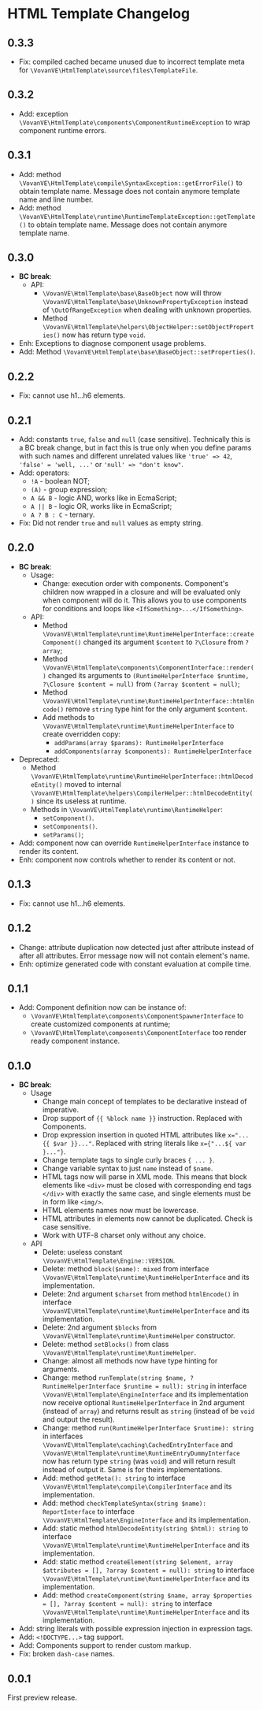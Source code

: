 HTML Template Changelog
=======================

0.3.3
-----

*   Fix: compiled cached became unused due to incorrect template meta for
    `\VovanVE\HtmlTemplate\source\files\TemplateFile`.

0.3.2
-----

*   Add: exception `\VovanVE\HtmlTemplate\components\ComponentRuntimeException` to
    wrap component runtime errors.

0.3.1
-----

*   Add: method `\VovanVE\HtmlTemplate\compile\SyntaxException::getErrorFile()`
    to obtain template name. Message does not contain anymore template name and line number.
*   Add: method `\VovanVE\HtmlTemplate\runtime\RuntimeTemplateException::getTemplate()`
    to obtain template name. Message does not contain anymore template name.

0.3.0
-----

*   **BC break**:
    *   API:
        *   `\VovanVE\HtmlTemplate\base\BaseObject` now will throw
            `\VovanVE\HtmlTemplate\base\UnknownPropertyException`
            instead of `\OutOfRangeException` when dealing with unknown properties.
        *   Method `\VovanVE\HtmlTemplate\helpers\ObjectHelper::setObjectProperties()`
            now has return type `void`.
*   Enh: Exceptions to diagnose component usage problems.
*   Add: Method `\VovanVE\HtmlTemplate\base\BaseObject::setProperties()`.

0.2.2
-----

*   Fix: cannot use h1...h6 elements.

0.2.1
-----

*   Add: constants `true`, `false` and `null` (case sensitive). Technically this is
    a BC break change, but in fact this is true only when you define params with such
    names and different unrelated values like `'true' => 42`, `'false' = 'well, ...'`
    or `'null' => "don't know"`.
*   Add: operators:
    *   `!A` - boolean NOT;
    *   `(A)` - group expression;
    *   `A && B` - logic AND, works like in EcmaScript;
    *   `A || B` - logic OR, works like in EcmaScript;
    *   `A ? B : C` - ternary.
*   Fix: Did not render `true` and `null` values as empty string.

0.2.0
-----

*   **BC break**:
    *   Usage:
        *   Change: execution order with components. Component's children now wrapped in
            a closure and will be evaluated only when component will do it. This allows
            you to use components for conditions and loops like `<IfSomething>...</IfSomething>`.
    *   API:
        *   Method `\VovanVE\HtmlTemplate\runtime\RuntimeHelperInterface::createComponent()`
            changed its argument `$content` to `?\Closure` from `?array`;
        *   Method `\VovanVE\HtmlTemplate\components\ComponentInterface::render()`
            changed its arguments to `(RuntimeHelperInterface $runtime, ?\Closure $content = null)`
            from `(?array $content = null)`;
        *   Method `\VovanVE\HtmlTemplate\runtime\RuntimeHelperInterface::htmlEncode()`
            remove `string` type hint for the only argument `$content`.
        *   Add methods to `\VovanVE\HtmlTemplate\runtime\RuntimeHelperInterface` to create
            overridden copy:
            *   `addParams(array $params): RuntimeHelperInterface`
            *   `addComponents(array $components): RuntimeHelperInterface`
*   Deprecated:
    *   Method `\VovanVE\HtmlTemplate\runtime\RuntimeHelperInterface::htmlDecodeEntity()`
        moved to internal `\VovanVE\HtmlTemplate\helpers\CompilerHelper::htmlDecodeEntity()`
        since its useless at runtime.
    *   Methods in `\VovanVE\HtmlTemplate\runtime\RuntimeHelper`:
        *   `setComponent()`.
        *   `setComponents()`.
        *   `setParams()`;
*   Add: component now can override `RuntimeHelperInterface` instance to render its content.
*   Enh: component now controls whether to render its content or not.

0.1.3
-----

*   Fix: cannot use h1...h6 elements.

0.1.2
-----

*   Change: attribute duplication now detected just after attribute instead of
    after all attributes. Error message now will not contain element's name.
*   Enh: optimize generated code with constant evaluation at compile time.

0.1.1
-----

*   Add: Component definition now can be instance of:
    *   `\VovanVE\HtmlTemplate\components\ComponentSpawnerInterface` to create
        customized components at runtime;
    *   `\VovanVE\HtmlTemplate\components\ComponentInterface` too render ready
        component instance.

0.1.0
-----

*   **BC break**:
    *   Usage
        *   Change main concept of templates to be declarative instead of imperative.
        *   Drop support of `{{ %block name }}` instruction. Replaced with Components.
        *   Drop expression insertion in quoted HTML attributes like `x="...{{ $var }}..."`.
            Replaced with string literals like `x={"...${ var }..."}`.
        *   Change template tags to single curly braces `{ ... }`.
        *   Change variable syntax to just `name` instead of `$name`.
        *   HTML tags now will parse in XML mode. This means that block elements
            like `<div>` must be closed with corresponding end tags `</div>` with exactly
            the same case, and single elements must be in form like `<img/>`.
        *   HTML elements names now must be lowercase.
        *   HTML attributes in elements now cannot be duplicated. Check is case sensitive.
        *   Work with UTF-8 charset only without any choice.
    *   API
        *   Delete: useless constant `\VovanVE\HtmlTemplate\Engine::VERSION`.
        *   Delete: method `block($name): mixed` from interface
            `\VovanVE\HtmlTemplate\runtime\RuntimeHelperInterface` and its implementation.
        *   Delete: 2nd argument `$charset` from method `htmlEncode()` in interface
            `\VovanVE\HtmlTemplate\runtime\RuntimeHelperInterface` and its implementation.
        *   Delete: 2nd argument `$blocks` from
            `\VovanVE\HtmlTemplate\runtime\RuntimeHelper` constructor.
        *   Delete: method `setBlocks()` from class 
            `\VovanVE\HtmlTemplate\runtime\RuntimeHelper`.
        *   Change: almost all methods now have type hinting for arguments.
        *   Change: method
            `runTemplate(string $name, ?RuntimeHelperInterface $runtime = null): string`
            in interface `\VovanVE\HtmlTemplate\EngineInterface` and its implementation
            now receive optional `RuntimeHelperInterface` in 2nd argument (instead of `array`)
            and returns result as `string` (instead of be `void` and output the result).
        *   Change: method `run(RuntimeHelperInterface $runtime): string`
            in interfaces `\VovanVE\HtmlTemplate\caching\CachedEntryInterface`
            and `\VovanVE\HtmlTemplate\runtime\RuntimeEntryDummyInterface`
            now has return type `string` (was `void`) and will return result instead of
            output it. Same is for theirs implementations.
        *   Add: method `getMeta(): string` to interface
            `\VovanVE\HtmlTemplate\compile\CompilerInterface` and its implementation.
        *   Add: method `checkTemplateSyntax(string $name): ReportInterface` to interface
            `\VovanVE\HtmlTemplate\EngineInterface` and its implementation.
        *   Add: static method `htmlDecodeEntity(string $html): string` to interface
            `\VovanVE\HtmlTemplate\runtime\RuntimeHelperInterface` and its implementation.
        *   Add: static method
            `createElement(string $element, array $attributes = [], ?array $content = null): string`
            to interface `\VovanVE\HtmlTemplate\runtime\RuntimeHelperInterface`
            and its implementation.
        *   Add: method
            `createComponent(string $name, array $properties = [], ?array $content = null): string`
            to interface `\VovanVE\HtmlTemplate\runtime\RuntimeHelperInterface`
            and its implementation.
*   Add: string literals with possible expression injection in expression tags.
*   Add: `<!DOCTYPE...>` tag support.
*   Add: Components support to render custom markup.
*   Fix: broken `dash-case` names.

0.0.1
-----

First preview release.
